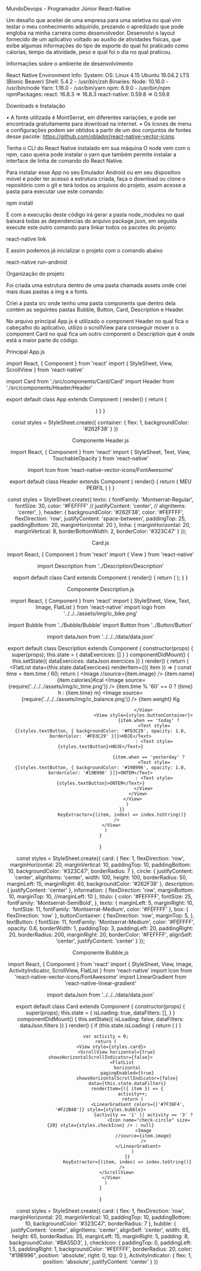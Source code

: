 MundoDevops - Programador Júnior React-Native

Um desafio que aceitei de uma empresa para uma seletiva no qual vim testar o meu conhecimento adquirido, prezando o apredizado que pode engloba na minha carreira como desenvolvedor.
Desenvolvi o layout fornecido de um aplicativo voltado ao auxílio de atividades físicas, que exibe algumas informações do tipo de esporte do qual foi praticado como calorias, tempo da atividade, peso e qual foi o dia no qual praticou.

Informações sobre o ambiente de desenvolvimento

React Native Environment Info:
    System:
      OS: Linux 4.15 Ubuntu 18.04.2 LTS (Bionic Beaver)
      Shell: 5.4.2 - /usr/bin/zsh
    Binaries:
      Node: 10.16.0 - /usr/bin/node
      Yarn: 1.16.0 - /usr/bin/yarn
      npm: 6.9.0 - /usr/bin/npm
    npmPackages:
      react: 16.8.3 => 16.8.3 
      react-native: 0.59.8 => 0.59.8 

Downloads e Instalação

• A fonte utilizada é MontSerrat, em diferentes variações, e pode ser encontrada gratuitamente para download na internet.
• Os ı́cones de menu e configurações podem ser obtidos a partir de um dos conjuntos de fontes desse pacote: https://github.com/oblador/react-native-vector-icons.

Tenha o CLI do React Native instalado em sua máquina
O node vem com o npm, caso queira pode instalar o yarn que também permite instalar a interface de linha de comando do React Native.

Para instalar esse App no seu Emulador Android ou em seu dispositivo móvel e poder ter acesso a estrutura criada, faça o download ou clone o repositório com o git e terá todos os arquivos do projeto, assim acesse a pasta para executar use este comando:

npm install

E com a execução deste código irá gerar a pasta node_modules no qual baíxará todas as dependencias do arquivo package.json, em seguida execute este outro comando para linkar todos os pacotes do projeto:

react-native link

E assim podemos já inicializar o projeto com o comando abaixo

react-native run-android

Organização do projeto

Foi criada uma estrutura dentro de uma pasta chamada assets onde criei mais duas pastas a img e a fonts.

Criei a pasta src onde tenho uma pasta components que dentro dela contém as seguintes pastas Bubble, Button, Card, Description e Header.

No arquivo principal App.js é utilizado o component Header no qual fica o cabeçalho do aplicativo, utilizo o scrollView para conseguir mover o o component Card no qual fica um outro component o Description que é onde está a maior parte do código.

Principal App.js

import React, { Component } from 'react'
import { StyleSheet, View, ScrollView } from 'react-native'

import Card from './src/components/Card/Card'
import Header from './src/components/Header/Header'


export default class App extends Component {
  render() {
    return (
      <View style={styles.container}>
        <Header />
        <ScrollView showsVerticalScrollIndicator={false}>
          <Card />
        </ScrollView>
      </View>
    )
  }
}

const styles = StyleSheet.create({
  container: {
    flex: 1,
    backgroundColor: '#262F38'
  }
})


Componente Header.js

import React, { Component } from 'react'
import { StyleSheet, Text, View, TouchableOpacity } from 'react-native'

import Icon from 'react-native-vector-icons/FontAwesome'

export default class Header extends Component {
    render() {
        return (
            <View>
                <View style={styles.header}>
                    <TouchableOpacity>
                        <Icon name="bars" size={30} color="#FEFFFF" />
                    </TouchableOpacity>
                    <Text style={styles.texto}>MEU PERFIL</Text>
                    <TouchableOpacity>
                        <Icon name="cog" size={30} color="#FEFFFF" />
                    </TouchableOpacity>
                </View>
                <View style={styles.linha}></View>
            </View>
        )
    }
}

const styles = StyleSheet.create({
    texto: {
        fontFamily: 'Montserrat-Regular',
        fontSize: 30,
        color: '#FEFFFF'
        // justifyContent: 'center',
        // alignItems: 'center', 
    },
    header: {
        backgroundColor: '#262F38',
        color: '#FEFFFF',
        flexDirection: 'row',
        justifyContent: 'space-between',
        paddingTop: 25,
        paddingBottom: 20,
        marginHorizontal: 20
    },
    linha: {
        marginHorizontal: 20,
        marginVertical: 8,
        borderBottomWidth: 2,
        borderColor: '#323C47'
    }
});


Card.js

import React, { Component } from 'react'
import { View } from 'react-native'

import Description from '../Description/Description'

export default class Card extends Component {
    render() {
        return (
            <View>
                <Description />
            </View>
        );
    }
}


Componente Description.js

import React, { Component } from 'react'
import { StyleSheet, View, Text, Image, FlatList } from 'react-native'
import logo from '../../../assets/img/ic_bike.png'

import Bubble from '../Bubble/Bubble'
import Button from '../Button/Button'

import dataJson from '../../../data/data.json'

export default class Description extends Component {
    constructor(props) {
        super(props);
        this.state = {
            dataExercices: []
        }
    }
    componentDidMount() {
        this.setState({
            dataExercices: dataJson.exercices
        })
    }
    render() {
        return (
            <View>
                <Bubble />
                <FlatList
                    data={this.state.dataExercices}
                    renderItem={({ item }) => {
                        const time = item.time / 60;
                        return (
                            <View style={styles.card}>
                                <View style={styles.circle}>
                                    <Image
                                    //source={item.image}
                                    />
                                </View>
                                <View style={styles.description}>
                                    <Text style={styles.titulo}>{item.name}</Text>
                                    <View style={styles.information}>
                                        <View style={styles.box}>
                                            <Image
                                                source={logo}
                                            />
                                            <Text style={styles.texto}>{item.calories}Kcal</Text>
                                        </View>
                                        <View style={styles.box}>
                                            <Image
                                                source={require('../../../assets/img/ic_time.png')}
                                            />
                                            {item.time % '60' == 0 ?
                                                <Text style={styles.texto}>{time} h</Text>
                                                : <Text style={styles.texto}>{item.time} m</Text>}
                                        </View>
                                        <View style={styles.box}>
                                            <Image
                                                source={require('../../../assets/img/ic_balance.png')}
                                            />
                                            <Text style={styles.texto}>{item.weight} Kg</Text>
                                        </View>

                                    </View>
                                    <View style={styles.buttonContainer}>
                                        {item.when == 'today' ?
                                            <Text style={[styles.textButton, { backgroundColor: '#FD3C29', opacity: 1.0, borderColor: '#FD3C29' }]}>HOJE</Text>
                                            : <Text style={styles.textButton}>HOJE</Text>}

                                        {item.when == 'yesterday' ?
                                            <Text style={[styles.textButton, { backgroundColor: '#19B996', opacity: 1.0, borderColor: '#19B996' }]}>ONTEM</Text>
                                            : <Text style={styles.textButton}>ONTEM</Text>}
                                    </View>
                                </View>
                            </View>
                        )
                    }}
                    KeyExtractor={(item, index) => index.toString()}
                />
            </View>
        )
    }
}

const styles = StyleSheet.create({
    card: {
        flex: 1,
        flexDirection: 'row',
        marginHorizontal: 20,
        marginVertical: 10,
        paddingTop: 10,
        paddingBottom: 10,
        backgroundColor: '#323C47',
        borderRadius: 7
    },
    circle: {
        justifyContent: 'center',
        alignItems: 'center',
        width: 100,
        height: 100,
        borderRadius: 50,
        marginLeft: 15,
        marginRight: 40,
        backgroundColor: '#262F38'
    },
    description: {
        justifyContent: 'center'
    },
    information: {
        flexDirection: 'row',
        marginBottom: 10,
        marginTop: 10,
        //marginLeft: 10
    },
    titulo: {
        color: '#FEFFFF',
        fontSize: 25,
        fontFamily: 'Montserrat-SemiBold',
    },
    texto: {
        marginLeft: 5,
        marginRight: 10,
        fontSize: 11,
        fontFamily: 'Montserrat-Medium',
        color: '#FEFFFF'
    },
    box: {
        flexDirection: 'row'
    },
    buttonContainer: {
        flexDirection: 'row',
        marginTop: 5,
    },
    textButton: {
        fontSize: 11,
        fontFamily: 'Montserrat-Medium',
        color: '#FEFFFF',
        opacity: 0.6,
        borderWidth: 1,
        paddingTop: 3,
        paddingLeft: 20,
        paddingRight: 20,
        borderRadius: 200,
        marginRight: 20,
        borderColor: '#FEFFFF',
        alignSelf: 'center',
        justifyContent: 'center'
    }
});


Componente Bubble.js

import React, { Component } from 'react'
import { StyleSheet, View, Image, ActivityIndicator, ScrollView, FlatList } from 'react-native'
import Icon from 'react-native-vector-icons/FontAwesome'
import LinearGradient from 'react-native-linear-gradient'

import dataJson from '../../../data/data.json'

export default class Card extends Component {
    constructor(props) {
        super(props);
        this.state = {
            isLoading: true,
            dataFilters: [],
        }
    }
    componentDidMount() {
        this.setState({
            isLoading: false,
            dataFilters: dataJson.filters
        })
    }
    render() {
        if (this.state.isLoading) {
            return (
                <View style={styles.ActivityIndicator}>
                    <ActivityIndicator size="large" color="#FEFFFF" />
                </View>
            )
        }

        var activity = 0;
        return (
            <View style={styles.card}>
                <ScrollView horizontal={true} showsHorizontalScrollIndicator={false}>
                    <FlatList
                        horizontal
                        pagingEnabled={true}
                        showsHorizontalScrollIndicator={false}
                        data={this.state.dataFilters}
                        renderItem={({ item }) => {
                            activity++;
                            return (
                                <LinearGradient colors={['#7F38F4', '#F22B48']} style={styles.bubble}>
                                    {activity == '1' || activity == '3' ?
                                        <Icon name="check-circle" size={20} style={styles.checkIcon} /> : null}
                                    <Image
                                    //source={item.image}
                                    />
                                </LinearGradient>
                            )
                        }}
                        KeyExtractor={(item, index) => index.toString()}
                    />
                </ScrollView>
            </View>
        )
    }
}


const styles = StyleSheet.create({
    card: {
        flex: 1,
        flexDirection: 'row',
        marginHorizontal: 20,
        marginVertical: 10,
        paddingTop: 10,
        paddingBottom: 10,
        backgroundColor: '#323C47',
        borderRadius: 7
    },
    bubble: {
        justifyContent: 'center',
        alignItems: 'center',
        alignSelf: 'center',
        width: 65,
        height: 65,
        borderRadius: 35,
        marginLeft: 15,
        marginRight: 5,
        padding: 8,
        backgroundColor: '#BA55D3',
    },
    checkIcon: {
        paddingTop: 0,
        paddingLeft: 1.5,
        paddingRight: 1,
        backgroundColor: '#FEFFFF',
        borderRadius: 20,
        color: "#19B996",
        position: 'absolute',
        right: 0,
        top: 0
    },
    ActivityIndicator: {
        flex: 1,
        position: 'absolute',
        justifyContent: 'center'
    }
})

